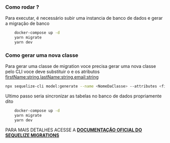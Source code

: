 ### Como rodar ?

Para executar, é necessário subir uma instancia de banco de dados e gerar a migração de banco

```sh
    docker-compose up -d
    yarn migrate
    yarn dev
```


### Como gerar uma nova classe

Para gerar uma classe de migration voce precisa gerar uma nova classe pelo CLI
voce deve substituir o <NomeDaClasse> e os atributos <firstName:string,lastName:string,email:string>

```sh
npx sequelize-cli model:generate --name <NomeDaClasse> --attributes <firstName:string,lastName:string,email:string>
```

Ultimo passo seria sincronizar as tabelas no banco de dados propriamente dito

```sh
    docker-compose up -d
    yarn migrate
    yarn dev
```

PARA MAIS DETALHES ACESSE A [**DOCUMENTAÇÃO OFICIAL DO SEQUELIZE MIGRATIONS**](https://sequelize.org/docs/v6/other-topics/migrations/)

